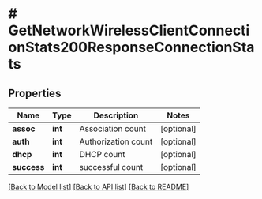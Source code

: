 # # GetNetworkWirelessClientConnectionStats200ResponseConnectionStats

## Properties

Name | Type | Description | Notes
------------ | ------------- | ------------- | -------------
**assoc** | **int** | Association count | [optional]
**auth** | **int** | Authorization count | [optional]
**dhcp** | **int** | DHCP count | [optional]
**success** | **int** | successful count | [optional]

[[Back to Model list]](../../README.md#models) [[Back to API list]](../../README.md#endpoints) [[Back to README]](../../README.md)
